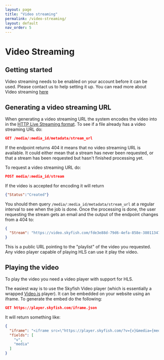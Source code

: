```yaml
---
layout: page
title: "Video streaming"
permalink: /video-streaming/
layout: default
nav_order: 5
---
```


# Video Streaming

## Getting started
Video streaming needs to be enabled on your account before it can be used. Please contact us to help setting it up. You can read more about Video streaming [here](https://www.skyfish.com/features/streaming)

## Generating a video streaming URL
When generating a video streaming URL the system encodes the video into in the [HTTP Live Streaming format](https://en.wikipedia.org/wiki/HTTP_Live_Streaming). To see if a file already has a video streaming URL do:

```json
GET /media/:media_id/metadata/stream_url
```

If the endpoint returns 404 it means that no video streaming URL is available. It could either mean that a stream has never been requested, or that a stream has been requested but hasn't finished processing yet. 

To request a video streaming URL do:

```json
POST media/:media_id/stream
```

If the video is accepted for encoding it will return
```json
{"Status":"Created"}
```

You should then query `/media/:media_id/metadata/stream_url` at a regular interval to see when the job is done. Once the processing is done, the user requesting the stream  gets an email and the output of the endpoint changes from a 404 to:

```json
{
  "Stream": "https://video.skyfish.com/fde3e88d-79d6-4efa-858e-380113476546/AppleHLS1/stream-449912-53872201.m3u8"
}
```

This is a public URL pointing to the "playlist" of the video you requested. Any video player capable of playing HLS can use it play the video. 

## Playing the video
To play the video you need a video player with support for HLS. 

The easiest way is to use the Skyfish Video player (which is essentially a wrapped [Video.js](https://videojs.com/) player). It can be embedded on your website using an iframe. To generate the embed do the following:

```json
GET https://player.skyfish.com/iframe.json
```

It will return something like:
```json
{
  "iframe": "<iframe src=\"https://player.skyfish.com/?v={v}&media={media}\" width=\"560\" height=\"315\" style=\"border: 0\" title=\"Skyfish video\" allow=\"fullscreen; accelerometer; autoplay; encrypted-media; gyroscope; picture-in-picture\" allowfullscreen onLoad=\"!function(e){try{e.style.maxWidth='100%';var n=e.width/e.height;if(0<n){var t,d;(t=function(){var t,i=e.getBoundingClientRect();t=i.width<e.width?(i.width/n).toFixed(0)+'px':'none',d!==t&&(e.style.maxHeight=d=t)})(),window.addEventListener('resize',t)}}catch(t){console.log(t)}}(this)\"></iframe>",
  "fields": [
    "v",
    "media"
  ]
}
```


